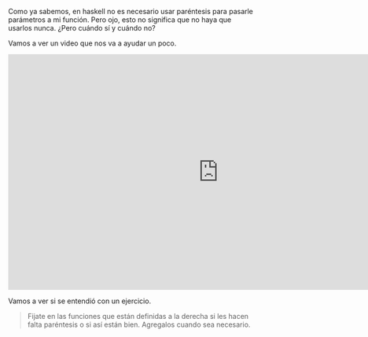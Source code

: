 Como ya sabemos, en haskell no es necesario usar paréntesis para pasarle parámetros a mi función. Pero ojo, esto no significa que no haya que usarlos nunca. ¿Pero cuándo sí y cuándo no? 

Vamos a ver un video que nos va a ayudar un poco.

<iframe width="854" height="480" src="https://www.youtube.com/embed/WV1fPlFAw8M" frameborder="0" allow="autoplay; encrypted-media" allowfullscreen></iframe>

Vamos a ver si se entendió con un ejercicio.

> Fijate en las funciones que están definidas a la derecha si les hacen falta paréntesis o si así están bien. Agregalos cuando sea necesario.
